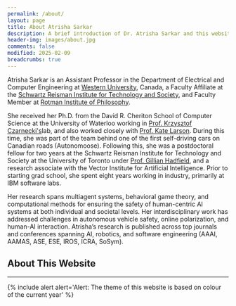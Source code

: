 ```yaml
---
permalink: /about/
layout: page
title: About Atrisha Sarkar
description: A brief introduction of Dr. Atrisha Sarkar and this website.
header-img: images/about.jpg
comments: false
modified: 2025-02-09
breadcrumbs: true
---
```


Atrisha Sarkar is an Assistant Professor in the Department of Electrical and Computer Engineering at [Western University](https://uwo.ca), Canada, a Faculty Affiliate at the [Schwartz Reisman Institute for Technology and Society](https://srinstitute.utoronto.ca/), and Faculty Member at [Rotman Institute of Philosophy](https://www.rotman.uwo.ca/).

She received her Ph.D. from the David R. Cheriton School of Computer Science at the University of Waterloo working in [Prof. Krzysztof Czarnecki's](https://uwaterloo.ca/electrical-computer-engineering/profile/k2czarne)lab, and also worked closely with [Prof. Kate Larson](https://en.wikipedia.org/wiki/Kate_Larson_(computer_scientist)). During this time, she was part of the team behind one of the first self-driving cars on Canadian roads (Autonomoose). Following this, she was a postdoctoral fellow for two years at the Schwartz Reisman Institute for Technology and Society at the University of Toronto under [Prof. Gillian Hadfield](https://en.wikipedia.org/wiki/Gillian_Hadfield), and a research associate with the Vector Institute for Artificial Intelligence. Prior to starting grad school, she spent eight years working in industry, primarily at IBM software labs.

Her research spans multiagent systems, behavioral game theory, and computational methods for ensuring the safety of human-centric AI systems at both individual and societal levels. Her interdisciplinary work has addressed challenges in autonomous vehicle safety, online polarization, and human-AI interaction. Atrisha’s research is published across top journals and conferences spanning AI, robotics, and software engineering (AAAI, AAMAS, ASE, ESE, IROS, ICRA, SoSym).


## About This Website
-----

{% include alert alert='Alert:
    The theme of this website is based on colour of the current year' %}
